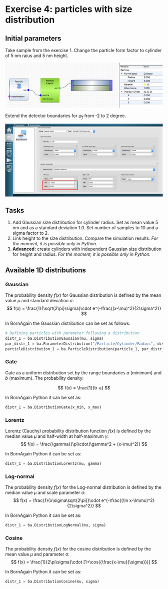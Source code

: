 # Exercise 4: particles with size distribution
## Initial parameters

Take sample from the exercise 1. Change the particle form factor to cylinder of 5 nm raius and 5 nm height.

![Sample](img/ex4_fig1.png)

Extend the detector boundaries for $\varphi_f$ from -2 to 2 degree.

![Sample](img/ex4_fig2.png)

## Tasks
1. Add Gaussian size distribution for cylinder radius. Set as mean value 5 nm and as a standard deviation 1.0. Set number of samples to 10 and a sigma factor to 2.
2. Link height to the size distribution. Compare the simulation results. *For the moment, it is possible only in Python.*
3. **Advanced:** create cylinders with independent Gaussian size distribution for height and radius. *For the moment, it is possible only in Python.*

## Available 1D distributions

### Gaussian

The probability density $f(x)$ for Gaussian distribution is defined by the mean value $\mu$ and standard deviation $\sigma$:
$$
f(x) = \frac{1}{\sqrt{2\pi}\sigma}\cdot e^{-\frac{(x-\mu)^2}{2\sigma^2}}
$$

In BornAgain the Gaussian distribution can be set as follows:

```python
# Defining particles with parameter following a distribution
distr_1 = ba.DistributionGaussian(mu, sigma)
par_distr_1 = ba.ParameterDistribution("/Particle/Cylinder/Radius", distr_1, 10, 2.0)
particleDistribution_1 = ba.ParticleDistribution(particle_1, par_distr_1)

```
### Gate
Gate as a uniform distribution set by the range boundaries $a$ (minimum) and $b$ (maximum). The probability density:

$$
f(x) = \frac{1}{b-a}
$$

In BornAgain Python it can be set as:

```python
distr_1 = ba.DistributionGate(x_min, x_max)
```

### Lorentz
Lorentz (Cauchy) probability distribution function $f(x)$ is defined by the median value $\mu$ and half-width at half-maximum $\gamma$:
$$
f(x) = \frac{\gamma}{\pi\cdot(\gamma^2 + (x-\mu)^2)}
$$

In BornAgain Python it can be set as:

```python
distr_1 = ba.DistributionLorentz(mu, gamma)
```

### Log-normal

The probability density $f(x)$ for the Log-normal distribution is defined by the median value $\mu$ and scale parameter $\sigma$:
$$
f(x) = \frac{1}{x\sigma\sqrt{2\pi}}\cdot e^{-\frac{(\ln x-\ln\mu)^2}{2\sigma^2}}
$$

In BornAgain Python it can be set as:

```python
distr_1 = ba.DistributionLogNormal(mu, sigma)
```

### Cosine
The probability density $f(x)$ for the cosine distribution is defined by the mean value $\mu$ and parameter $\sigma$.
$$
f(x) = \frac{1}{2\pi\sigma}\cdot [1+\cos({\frac{x-\mu}{\sigma}})]
$$

In BornAgain Python it can be set as:

```python
distr_1 = ba.DistributionCosine(mu, sigma)
```
